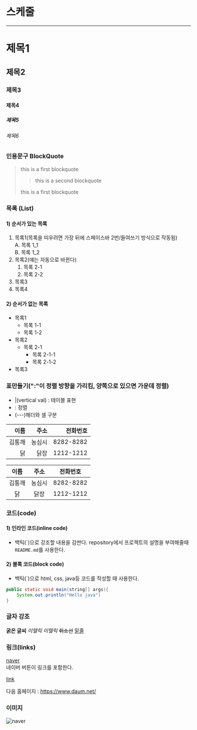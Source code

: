 # 스케줄

---

# 제목1

## 제목2

### 제목3

#### 제목4

##### 제목5

###### 제목6

### 인용문구 BlockQuote

> this is a first blockquote
>
> > this is a second blockquote
>
> this is a first blockquote

### 목록 (List)

#### 1) 순서가 있는 목록

1. 목록1(목록을 띠우려면 가장 뒤에 스페이스바 2번/들여쓰기 방식으로 작동됨)  
   A. 목록 1_1  
   B. 목록 1_2
2. 목록2(얘는 자동으로 바뀐다)
   1. 목록 2-1
   2. 목록 2-2
3. 목록3
4. 목록4

#### 2) 순서가 없는 목록

- 목록1
  - 목록 1-1
  - 목록 1-2
- 목록2
  - 목록 2-1
    - 목록 2-1-1
    - 목록 2-1-2
- 목록3

### 표만들기(":"이 정렬 방향을 가리킴, 양쪽으로 있으면 가운데 정렬)

- |(vertical val) : 테이블 표현
- : 정렬
- (---)해더와 셀 구분

|   이름 |   주소 |  전화번호 |
| -----: | -----: | --------: |
| 김통깨 | 농심시 | 8282-8282 |
|     닭 |   닭장 | 1212-1212 |

|  이름  |  주소  | 전화번호  |
| :----: | :----: | :-------: |
| 김통깨 | 농심시 | 8282-8282 |
|   닭   |  닭장  | 1212-1212 |

### 코드(code)

#### 1) 인라인 코드(inline code)

- 백틱(\`)으로 강조할 내용을 감싼다.
  repository에서 프로젝트의 설명을 부여해줄때 `README.md`를 사용한다.

#### 2) 블록 코드(block code)

- 백틱(`)으로 html, css, java등 코드를 작성할 때 사용한다.

```java
public static void main(string[] args){
    System.out.println("Hello java")
}
```

### 글자 강조

**굵은 글씨**
_이텔릭_
_이텔릭_
~~취소선~~
<u>밑줄</u>

### 링크(links)

[naver](https://www.naver.com/)  
네이버 버튼이 링크를 포함한다.

[link](a.txt)

다음 홈페이지 : <https://www.daum.net/>

### 이미지

![naver](https://www.naver.com/)
